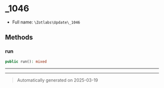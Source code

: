 
# _1046





* Full name: `\Zotlabs\Update\_1046`




## Methods


### run



```php
public run(): mixed
```












***


***
> Automatically generated on 2025-03-19
